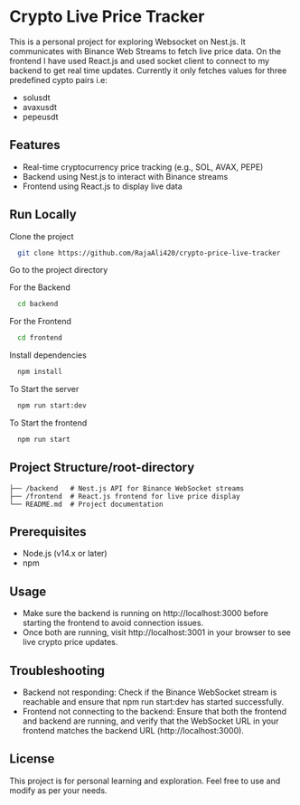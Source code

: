 # Crypto Live Price Tracker

This is a personal project for exploring Websocket on Nest.js. It communicates with Binance Web Streams to fetch live price data. On the frontend I have used React.js and used socket client to connect to my backend to get real time updates. Currently it only fetches values for three predefined cypto pairs i.e:

- solusdt
- avaxusdt
- pepeusdt

## Features

- Real-time cryptocurrency price tracking (e.g., SOL, AVAX, PEPE)
- Backend using Nest.js to interact with Binance streams
- Frontend using React.js to display live data

## Run Locally

Clone the project

```bash
  git clone https://github.com/RajaAli420/crypto-price-live-tracker
```

Go to the project directory

For the Backend

```bash
  cd backend
```

For the Frontend

```bash
  cd frontend
```

Install dependencies

```bash
  npm install
```

To Start the server

```bash
  npm run start:dev
```

To Start the frontend

```bash
  npm run start
```

## Project Structure/root-directory

```
├── /backend   # Nest.js API for Binance WebSocket streams
├── /frontend  # React.js frontend for live price display
└── README.md  # Project documentation
```

## Prerequisites

- Node.js (v14.x or later)
- npm

## Usage

- Make sure the backend is running on http://localhost:3000 before starting the frontend to avoid connection issues.
- Once both are running, visit http://localhost:3001 in your browser to see live crypto price updates.

## Troubleshooting

- Backend not responding: Check if the Binance WebSocket stream is reachable and ensure that npm run start:dev has started successfully.
- Frontend not connecting to the backend: Ensure that both the frontend and backend are running, and verify that the WebSocket URL in your frontend matches the backend URL (http://localhost:3000).

## License

This project is for personal learning and exploration. Feel free to use and modify as per your needs.
